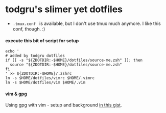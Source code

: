 # todgru's slimer yet dotfiles

* `.tmux.conf ` is available, but I don't use tmux much anymore. I like this conf, though. :)

#### execute this bit of script for setup

```
echo '
# added by todgru dotfiles
if [[ -s "${ZDOTDIR:-$HOME}/dotfiles/source-me.zsh" ]]; then
  source "${ZDOTDIR:-$HOME}/dotfiles/source-me.zsh"
fi
' >> ${ZDOTDIR:-$HOME}/.zshrc
ln -s $HOME/dotfiles/vimrc $HOME/.vimrc
ln -s $HOME/dotfiles/vim $HOME/.vim

```

#### vim & gpg
Using gpg with vim - setup and background [in this gist](https://gist.github.com/todgru/4652807).
